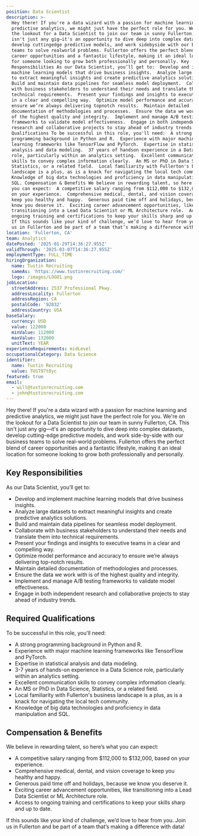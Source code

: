 ```yaml
---
position: Data Scientist
description: >-
  Hey there! If you're a data wizard with a passion for machine learning and
  predictive analytics, we might just have the perfect role for you. We're on
  the lookout for a Data Scientist to join our team in sunny Fullerton, CA. This
  isn't just any gig—it's an opportunity to dive deep into complex datasets,
  develop cuttingedge predictive models, and work sidebyside with our business
  teams to solve realworld problems. Fullerton offers the perfect blend of
  career opportunities and a fantastic lifestyle, making it an ideal location
  for someone looking to grow both professionally and personally. Key
  Responsibilities As our Data Scientist, you’ll get to:  Develop and implement
  machine learning models that drive business insights.  Analyze large datasets
  to extract meaningful insights and create predictive analytics solutions. 
  Build and maintain data pipelines for seamless model deployment.  Collaborate
  with business stakeholders to understand their needs and translate them into
  technical requirements.  Present your findings and insights to executive teams
  in a clear and compelling way.  Optimize model performance and accuracy to
  ensure we’re always delivering topnotch results.  Maintain detailed
  documentation of methodologies and processes.  Ensure the data we work with is
  of the highest quality and integrity.  Implement and manage A/B testing
  frameworks to validate model effectiveness.  Engage in both independent
  research and collaborative projects to stay ahead of industry trends. Required
  Qualifications To be successful in this role, you'll need:  A strong
  programming background in Python and R.  Experience with major machine
  learning frameworks like TensorFlow and PyTorch.  Expertise in statistical
  analysis and data modeling.  37 years of handson experience in a Data Science
  role, particularly within an analytics setting.  Excellent communication
  skills to convey complex information clearly.  An MS or PhD in Data Science,
  Statistics, or a related field.  Local familiarity with Fullerton's business
  landscape is a plus, as is a knack for navigating the local tech community. 
  Knowledge of big data technologies and proficiency in data manipulation and
  SQL. Compensation & Benefits We believe in rewarding talent, so here’s what
  you can expect:  A competitive salary ranging from $112,000 to $132,000, based
  on your experience.  Comprehensive medical, dental, and vision coverage to
  keep you healthy and happy.  Generous paid time off and holidays, because we
  know you deserve it.  Exciting career advancement opportunities, like
  transitioning into a Lead Data Scientist or ML Architecture role.  Access to
  ongoing training and certifications to keep your skills sharp and up to date.
  If this sounds like your kind of challenge, we’d love to hear from you. Join
  us in Fullerton and be part of a team that’s making a difference with data!
location: 'Fullerton, CA'
team: Analytics
datePosted: '2025-01-29T14:36:27.955Z'
validThrough: '2025-03-07T14:36:27.955Z'
employmentType: FULL_TIME
hiringOrganization:
  name: Tustin Recruiting
  sameAs: 'https://www.tustinrecruiting.com/'
  logo: /images/LOGO1.png
jobLocation:
  streetAddress: 2537 Professional Pkwy.
  addressLocality: Fullerton
  addressRegion: CA
  postalCode: '92832'
  addressCountry: USA
baseSalary:
  currency: USD
  value: 122000
  minValue: 112000
  maxValue: 132000
  unitText: YEAR
experienceRequirements: midLevel
occupationalCategory: Data Science
identifier:
  name: Tustin Recruiting
  value: TUST97t0yc
featured: true
email:
  - will@tustinrecruiting.com
  - john@tustinrecruiting.com
---
```




Hey there! If you're a data wizard with a passion for machine learning and predictive analytics, we might just have the perfect role for you. We're on the lookout for a Data Scientist to join our team in sunny Fullerton, CA. This isn't just any gig—it's an opportunity to dive deep into complex datasets, develop cutting-edge predictive models, and work side-by-side with our business teams to solve real-world problems. Fullerton offers the perfect blend of career opportunities and a fantastic lifestyle, making it an ideal location for someone looking to grow both professionally and personally.

## Key Responsibilities

As our Data Scientist, you’ll get to:

- Develop and implement machine learning models that drive business insights.
- Analyze large datasets to extract meaningful insights and create predictive analytics solutions.
- Build and maintain data pipelines for seamless model deployment.
- Collaborate with business stakeholders to understand their needs and translate them into technical requirements.
- Present your findings and insights to executive teams in a clear and compelling way.
- Optimize model performance and accuracy to ensure we’re always delivering top-notch results.
- Maintain detailed documentation of methodologies and processes.
- Ensure the data we work with is of the highest quality and integrity.
- Implement and manage A/B testing frameworks to validate model effectiveness.
- Engage in both independent research and collaborative projects to stay ahead of industry trends.

## Required Qualifications

To be successful in this role, you'll need:

- A strong programming background in Python and R.
- Experience with major machine learning frameworks like TensorFlow and PyTorch.
- Expertise in statistical analysis and data modeling.
- 3-7 years of hands-on experience in a Data Science role, particularly within an analytics setting.
- Excellent communication skills to convey complex information clearly.
- An MS or PhD in Data Science, Statistics, or a related field.
- Local familiarity with Fullerton's business landscape is a plus, as is a knack for navigating the local tech community.
- Knowledge of big data technologies and proficiency in data manipulation and SQL.

## Compensation & Benefits

We believe in rewarding talent, so here’s what you can expect:

- A competitive salary ranging from $112,000 to $132,000, based on your experience.
- Comprehensive medical, dental, and vision coverage to keep you healthy and happy.
- Generous paid time off and holidays, because we know you deserve it.
- Exciting career advancement opportunities, like transitioning into a Lead Data Scientist or ML Architecture role.
- Access to ongoing training and certifications to keep your skills sharp and up to date.

If this sounds like your kind of challenge, we’d love to hear from you. Join us in Fullerton and be part of a team that’s making a difference with data!
